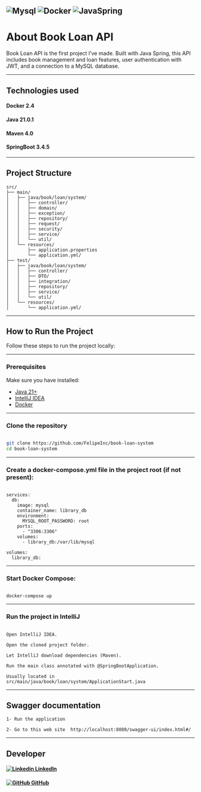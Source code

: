 ![Mysql](https://img.shields.io/badge/MySQL-005C84?style=for-the-badge&logo=mysql&logoColor=black)
![Docker](https://img.shields.io/badge/Docker-2CA5E0?style=for-the-badge&logo=docker&logoColor=black)
![JavaSpring](https://img.shields.io/badge/Spring_Boot-6DB33F?style=for-the-badge&logo=spring-boot&logoColor=black)
---

# About Book Loan API
Book Loan API is the first project I’ve made. Built with Java Spring, this API includes book management and loan 
features, user authentication with JWT, and a connection to a MySQL database.

---

## Technologies used

#### Docker 2.4
#### Java 21.0.1
#### Maven 4.0
#### SpringBoot 3.4.5

---

## Project Structure
```
src/
├── main/
│   ├── java/book/loan/system/
│   │   ├── controller/
│   │   ├── domain/
│   │   ├── exception/
│   │   ├── repository/
│   │   ├── request/
│   │   ├── security/
│   │   ├── service/
│   │   └── util/
│   └── resources/
│       ├── application.properties
│       └── application.yml/
├── test/
│   ├── java/book/loan/system/
│   │   ├── controller/
│   │   ├── DTO/
│   │   ├── integration/
│   │   ├── repository/
│   │   ├── service/
│   │   └── util/
│   └── resources/
│       └── application.yml/
```

---

## How to Run the Project

Follow these steps to run the project locally:

---

### Prerequisites

Make sure you have installed:
- [Java 21+](https://www.oracle.com/java/)
- [IntelliJ IDEA](https://www.jetbrains.com/idea/)
- [Docker](https://www.docker.com/)

---

###  Clone the repository

```bash

git clone https://github.com/FelipeInc/book-loan-system
cd book-loan-system

```

---

### Create a docker-compose.yml file in the project root (if not present):
```

services:
  db:
    image: mysql
    container_name: library_db
    environment:
      MYSQL_ROOT_PASSWORD: root
    ports:
      - "3306:3306"
    volumes:
      - library_db:/var/lib/mysql

volumes:
  library_db:

```

---

### Start Docker Compose:

```

docker-compose up

```

---

### Run the project in IntelliJ

```

Open IntelliJ IDEA.

Open the cloned project folder.

Let IntelliJ download dependencies (Maven).

Run the main class annotated with @SpringBootApplication.

Usually located in src/main/java/book/loan/system/ApplicationStart.java

```

---

## Swagger documentation
``` 
1- Run the application

2- Go to this web site  http://localhost:8080/swagger-ui/index.html#/ 
```

---

## Developer

#### [![Linkedin](https://i.sstatic.net/gVE0j.png) LinkedIn](https://www.linkedin.com/in/felipe-silva-0643192b0)

#### [![GitHub](https://i.sstatic.net/tskMh.png) GitHub](https://github.com/FelipeInc)



